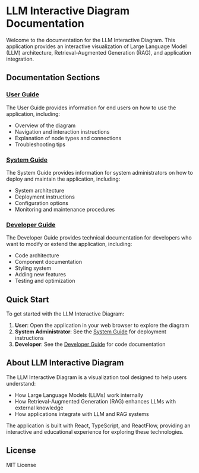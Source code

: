 # LLM Interactive Diagram Documentation

Welcome to the documentation for the LLM Interactive Diagram. This application provides an interactive visualization of Large Language Model (LLM) architecture, Retrieval-Augmented Generation (RAG), and application integration.

## Documentation Sections

### [User Guide](user/user-guide.md)

The User Guide provides information for end users on how to use the application, including:
- Overview of the diagram
- Navigation and interaction instructions
- Explanation of node types and connections
- Troubleshooting tips

### [System Guide](system/system-guide.md)

The System Guide provides information for system administrators on how to deploy and maintain the application, including:
- System architecture
- Deployment instructions
- Configuration options
- Monitoring and maintenance procedures

### [Developer Guide](developer/developer-guide.md)

The Developer Guide provides technical documentation for developers who want to modify or extend the application, including:
- Code architecture
- Component documentation
- Styling system
- Adding new features
- Testing and optimization

## Quick Start

To get started with the LLM Interactive Diagram:

1. **User**: Open the application in your web browser to explore the diagram
2. **System Administrator**: See the [System Guide](system/system-guide.md) for deployment instructions
3. **Developer**: See the [Developer Guide](developer/developer-guide.md) for code documentation

## About LLM Interactive Diagram

The LLM Interactive Diagram is a visualization tool designed to help users understand:

- How Large Language Models (LLMs) work internally
- How Retrieval-Augmented Generation (RAG) enhances LLMs with external knowledge
- How applications integrate with LLM and RAG systems

The application is built with React, TypeScript, and ReactFlow, providing an interactive and educational experience for exploring these technologies.

## License

MIT License